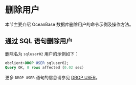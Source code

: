 删除用户 
=========================

本节主要介绍 OceanBase 数据库删除用户的命令示例及操作方法。

通过 SQL 语句删除用户 
----------------------------------

删除名为 `sqluser02` 用户的示例如下：

```sql
obclient>DROP USER sqluser02;
Query OK, 0 rows affected (0.02 sec)
```



更多 `DROP USER` 语句的信息请参见 [DROP USER](/en-US/11.sql-reference-en/5.sql-statements/32.drop-user.md)。
